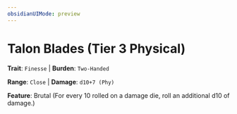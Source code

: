 ```yaml
---
obsidianUIMode: preview
---
```

# Talon Blades (Tier 3 Physical)

**Trait**: `Finesse` | **Burden**: `Two-Handed`

**Range**: `Close` | **Damage**: `d10+7 (Phy)`

**Feature**: Brutal (For every 10 rolled on a damage die, roll an additional d10 of damage.)